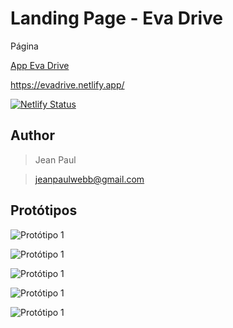 # Landing Page - Eva Drive

Página

[App Eva Drive](https://evadrive.netlify.app/)

https://evadrive.netlify.app/

[![Netlify Status](https://api.netlify.com/api/v1/badges/93ee8f8e-2b0c-4cfe-be14-120b6e67e59d/deploy-status)](https://app.netlify.com/sites/evadrive/deploys)

## Author
>Jean Paul

>jeanpaulwebb@gmail.com

## Protótipos
![Protótipo 1](https://raw.githubusercontent.com/JeanPaulll/landing-page-evadrive/master/src/assets/prototipos/mobile1.png)

![Protótipo 1](https://raw.githubusercontent.com/JeanPaulll/landing-page-evadrive/master/src/assets/prototipos/mobile2.png)

![Protótipo 1](https://raw.githubusercontent.com/JeanPaulll/landing-page-evadrive/master/src/assets/prototipos/mobile3.png)

![Protótipo 1](https://raw.githubusercontent.com/JeanPaulll/landing-page-evadrive/master/src/assets/prototipos/mobile4.png)

![Protótipo 1](https://raw.githubusercontent.com/JeanPaulll/landing-page-evadrive/master/src/assets/prototipos/mobile5.png)
